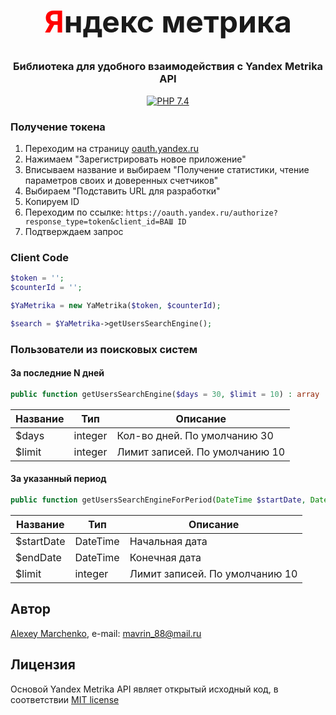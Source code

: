 <h1 align="center" style="font-size: xxx-large"><b style="color: red">Я</b>ндекс метрика</h1>

<h3 align="center">Библиотека для удобного взаимодействия с Yandex Metrika API</h3>

<p align="center">
    <a href="https://php.net"><img alt="PHP 7.4" src="https://img.shields.io/badge/PHP-5.6-777BB4?style=for-the-badge&logo=php"></a>
</p>

### Получение токена
1. Переходим на страницу [oauth.yandex.ru](https://oauth.yandex.ru/)
2. Нажимаем "Зарегистрировать новое приложение"
3. Вписываем название и выбираем "Получение статистики, чтение параметров своих и доверенных счетчиков"
4. Выбираем "Подставить URL для разработки"
5. Копируем ID
6. Переходим по ссылке: `https://oauth.yandex.ru/authorize?response_type=token&client_id=ВАШ ID`
7. Подтверждаем запрос


### Client Code
```php
$token = '';
$counterId = '';

$YaMetrika = new YaMetrika($token, $counterId);

$search = $YaMetrika->getUsersSearchEngine();
```

### Пользователи из поисковых систем
#### За последние N дней
```php
public function getUsersSearchEngine($days = 30, $limit = 10) : array
```
Название | Тип | Описание
---------|-----|----------------------
$days | integer | Кол-во дней. По умолчанию 30
$limit | integer | Лимит записей. По умолчанию 10

#### За указанный период
```php
public function getUsersSearchEngineForPeriod(DateTime $startDate, DateTime $endDate, $limit = 10) : array 
```
Название | Тип | Описание
---------|-----|----------------------
$startDate | DateTime | Начальная дата
$endDate | DateTime | Конечная дата
$limit | integer | Лимит записей. По умолчанию 10

## Автор
[Alexey Marchenko](https://github.com/mavrin88), e-mail: [mavrin_88@mail.ru](mailto:mavrin_88@mail.ru)

## Лицензия
Основой Yandex Metrika API являет открытый исходный код, в соответствии [MIT license](https://opensource.org/licenses/MIT)
